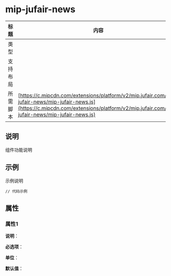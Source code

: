 # mip-jufair-news

标题|内容
----|----
类型|
支持布局|
所需脚本| [https://c.mipcdn.com/extensions/platform/v2/mip.jufair.com/mip-jufair-news/mip-jufair-news.js](https://c.mipcdn.com/extensions/platform/v2/mip.jufair.com/mip-jufair-news/mip-jufair-news.js)

## 说明

组件功能说明

## 示例

示例说明

```
// 代码示例
```

## 属性

### 属性1

**说明**：

**必选项**：

**单位**：

**默认值**：